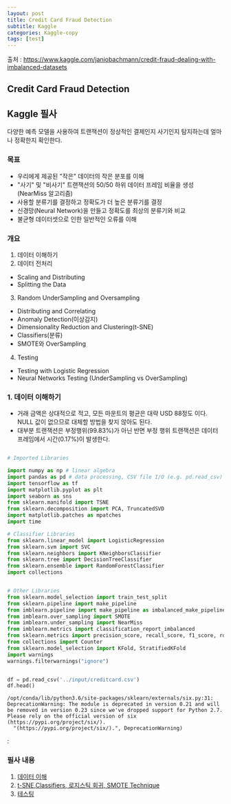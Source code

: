 ```yaml
---
layout: post
title: Credit Card Fraud Detection
subtitle: Kaggle
categories: Kaggle-copy
tags: [test]
---
```


출처 : https://www.kaggle.com/janiobachmann/credit-fraud-dealing-with-imbalanced-datasets



Credit Card Fraud Detection
------------
## Kaggle 필사

다양한 예측 모델을 사용하여 트랜잭션이 정상적인 결제인지 사기인지 탐지하는데 얼마나 정확한지 확인한다. 

### 목표
* 우리에게 제공된 "작은" 데이터의 작은 분포를 이해
* "사기" 및 "비사기" 트랜잭션의 50/50 하위 데이터 프레임 비율을 생성 (NearMiss 알고리즘)
* 사용할 분류기를 결정하고 정확도가 더 높은 분류기를 결정
* 신경망(Neural Network)을 만들고 정확도를 최상의 분류기와 비교
* 불균형 데이터셋으로 인한 일반적인 오류를 이해

### 개요
1. 데이터 이해하기
2. 데이터 전처리
 * Scaling and Distributing
 * Splitting the Data
3. Random UnderSampling and Oversampling
 * Distributing and Correlating
 * Anomaly Detection(이상감지)
 * Dimensionality Reduction and Clustering(t-SNE)
 * Classifiers(분류)
 * SMOTE와 OverSampling
4. Testing
 * Testing with Logistic Regression
 * Neural Networks Testing (UnderSampling vs OverSampling)


### 1. 데이터 이해하기
* 거래 금액은 상대적으로 적고, 모든 마운트의 평균은 대략 USD 88정도 이다. NULL 값이 없으므로 대체할 방법을 찾지 않아도 된다.
* 대부분 트랜잭션은 부정행위(99.83%)가 아닌 반면 부정 행위 트랜잭션은 데이터 프레임에서 시간(0.17%)이 발생한다.


```python

# Imported Libraries

import numpy as np # linear algebra
import pandas as pd # data processing, CSV file I/O (e.g. pd.read_csv)
import tensorflow as tf
import matplotlib.pyplot as plt
import seaborn as sns
from sklearn.manifold import TSNE
from sklearn.decomposition import PCA, TruncatedSVD
import matplotlib.patches as mpatches
import time

# Classifier Libraries
from sklearn.linear_model import LogisticRegression
from sklearn.svm import SVC
from sklearn.neighbors import KNeighborsClassifier
from sklearn.tree import DecisionTreeClassifier
from sklearn.ensemble import RandomForestClassifier
import collections


# Other Libraries
from sklearn.model_selection import train_test_split
from sklearn.pipeline import make_pipeline
from imblearn.pipeline import make_pipeline as imbalanced_make_pipeline
from imblearn.over_sampling import SMOTE
from imblearn.under_sampling import NearMiss
from imblearn.metrics import classification_report_imbalanced
from sklearn.metrics import precision_score, recall_score, f1_score, roc_auc_score, accuracy_score, classification_report
from collections import Counter
from sklearn.model_selection import KFold, StratifiedKFold
import warnings
warnings.filterwarnings("ignore")


df = pd.read_csv('../input/creditcard.csv')
df.head()
```

    /opt/conda/lib/python3.6/site-packages/sklearn/externals/six.py:31: DeprecationWarning: The module is deprecated in version 0.21 and will be removed in version 0.23 since we've dropped support for Python 2.7. Please rely on the official version of six (https://pypi.org/project/six/).
      "(https://pypi.org/project/six/).", DeprecationWarning)




:
### 필사 내용
1. [데이터 이해][11]
2. [t-SNE,Classifiers, 로지스틱 회귀, SMOTE Technique][22]
3. [테스팅][33]

[11]: https://rebel-death-381.notion.site/Credit-Fraud-Detector-1-68aa1792e7254b0fbc8ddcd6854d9129
[22]: https://rebel-death-381.notion.site/Credit-Fraud-Detector-2-991427a5f4ca4c60a62811130a0ba651
[33]: https://rebel-death-381.notion.site/Credit-Fraud-Detector-3-6a15bd27ab9149659c23bd732a80eb54
